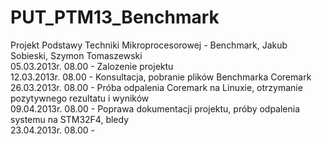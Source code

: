 PUT_PTM13_Benchmark
===================

Projekt Podstawy Techniki Mikroprocesorowej - Benchmark, Jakub Sobieski, Szymon Tomaszewski  
05.03.2013r. 08.00 - Zalozenie projektu  
12.03.2013r. 08.00 - Konsultacja, pobranie plików Benchmarka Coremark                                                     
26.03.2013r. 08.00 - Próba odpalenia Coremark na Linuxie, otrzymanie pozytywnego rezultatu i wyników                    
09.04.2013r. 08.00 - Poprawa dokumentacji projektu, próby odpalenia systemu na STM32F4, bledy            
23.04.2013r. 08.00 - 


